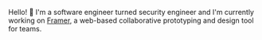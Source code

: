 Hello! :wave: I'm a software engineer turned security engineer and I'm currently working on [Framer](https://www.framer.com/), a web-based collaborative prototyping and design tool for teams.

<!---
koenrh/koenrh is a ✨ special ✨ repository because its `README.md` (this file) appears on your GitHub profile.
You can click the Preview link to take a look at your changes.
--->
